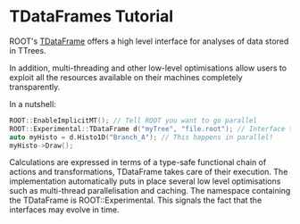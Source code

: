 # TDataFrames Tutorial

ROOT's
[TDataFrame](https://root.cern.ch/doc/v612/classROOT_1_1Experimental_1_1TDataFrame.html)
offers a high level interface for analyses of data stored in TTrees.

In addition, multi-threading and other low-level optimisations allow users to
exploit all the resources available on their machines completely transparently.

In a nutshell:

```c++
ROOT::EnableImplicitMT(); // Tell ROOT you want to go parallel
ROOT::Experimental::TDataFrame d("myTree", "file.root"); // Interface to TTree and TChain
auto myHisto = d.Histo1D("Branch_A"); // This happens in parallel!
myHisto->Draw();
```

Calculations are expressed in terms of a type-safe functional chain of actions
and transformations, TDataFrame takes care of their execution. The
implementation automatically puts in place several low level optimisations such
as multi-thread parallelisation and caching. The namespace containing the
TDataFrame is ROOT::Experimental. This signals the fact that the interfaces may
evolve in time.
